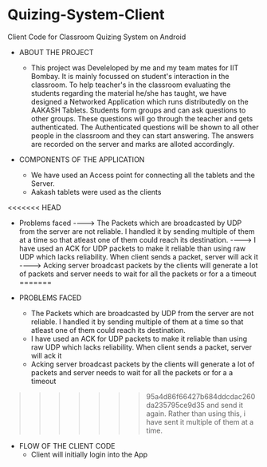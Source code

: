 Quizing-System-Client
=====================

Client Code for Classroom Quizing System on Android

* ABOUT THE PROJECT
  * This project was Develeloped by me and my team mates for IIT Bombay. It is mainly focussed on student's interaction in the classroom.
  To help teacher's in the classroom evaluating the students regarding the material he/she has taught, we have designed a Networked Application which runs distributedly on the AAKASH Tablets. Students form groups and can ask questions to other groups. These questions will go through the teacher and gets authenticated. The Authenticated questions will be shown to all other people in the classroom and they can start answering. The answers are recorded on the server and marks are alloted accordingly.

* COMPONENTS OF THE APPLICATION
  * We have used an Access point for connecting all the tablets and the Server.
  * Aakash tablets were used as the clients

<<<<<<< HEAD
* Problems faced
  ----> The Packets which are broadcasted by UDP from the server are not reliable. I handled it by sending multiple of them at    a time so that atleast
  one of them could reach its destination.
  ----> I have used an ACK for UDP packets to make it reliable than using raw UDP which lacks reliability. When client sends a    packet, server will ack it
  ----> Acking server broadcast packets by the clients will generate a lot of packets and server needs to wait for all the packets or for a a timeout
=======
* PROBLEMS FACED

  * The Packets which are broadcasted by UDP from the server are not reliable. I handled it by sending multiple of them at a time so that atleast
  one of them could reach its destination.
  * I have used an ACK for UDP packets to make it reliable than using raw UDP which lacks reliability. When client sends a packet, server      will ack it
  * Acking server broadcast packets by the clients will generate a lot of packets and server needs to wait for all the packets or for a a    timeout 
>>>>>>> 95a4d86f66427b684ddcdac260da235795ce9d35
  and send it again. Rather than using this, i have sent it multiple of them at a time.
  
* FLOW OF THE CLIENT CODE
  * Client will initially login into the App
